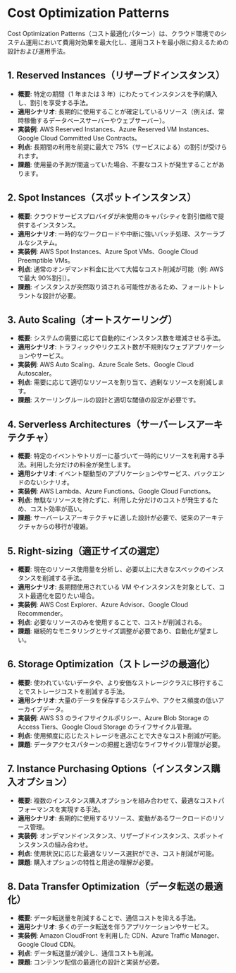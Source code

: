 # Cost Optimization Patterns

Cost Optimization Patterns（コスト最適化パターン）は、クラウド環境でのシステム運用において費用対効果を最大化し、運用コストを最小限に抑えるための設計および運用手法。

## 1. **Reserved Instances（リザーブドインスタンス）**

- **概要**: 特定の期間（1 年または 3 年）にわたってインスタンスを予約購入し、割引を享受する手法。
- **適用シナリオ**: 長期的に使用することが確定しているリソース（例えば、常時稼働するデータベースサーバーやウェブサーバー）。
- **実装例**: AWS Reserved Instances、Azure Reserved VM Instances、Google Cloud Committed Use Contracts。
- **利点**: 長期間の利用を前提に最大で 75%（サービスによる）の割引が受けられます。
- **課題**: 使用量の予測が間違っていた場合、不要なコストが発生することがあります。

## 2. **Spot Instances（スポットインスタンス）**

- **概要**: クラウドサービスプロバイダが未使用のキャパシティを割引価格で提供するインスタンス。
- **適用シナリオ**: 一時的なワークロードや中断に強いバッチ処理、スケーラブルなシステム。
- **実装例**: AWS Spot Instances、Azure Spot VMs、Google Cloud Preemptible VMs。
- **利点**: 通常のオンデマンド料金に比べて大幅なコスト削減が可能（例: AWS で最大 90%割引）。
- **課題**: インスタンスが突然取り消される可能性があるため、フォールトトレラントな設計が必要。

## 3. **Auto Scaling（オートスケーリング）**

- **概要**: システムの需要に応じて自動的にインスタンス数を増減させる手法。
- **適用シナリオ**: トラフィックやリクエスト数が不規則なウェブアプリケーションやサービス。
- **実装例**: AWS Auto Scaling、Azure Scale Sets、Google Cloud Autoscaler。
- **利点**: 需要に応じて適切なリソースを割り当て、過剰なリソースを削減します。
- **課題**: スケーリングルールの設計と適切な閾値の設定が必要です。

## 4. **Serverless Architectures（サーバーレスアーキテクチャ）**

- **概要**: 特定のイベントやトリガーに基づいて一時的にリソースを利用する手法。利用した分だけの料金が発生します。
- **適用シナリオ**: イベント駆動型のアプリケーションやサービス、バックエンドのないシナリオ。
- **実装例**: AWS Lambda、Azure Functions、Google Cloud Functions。
- **利点**: 無駄なリソースを持たずに、利用した分だけのコストが発生するため、コスト効率が高い。
- **課題**: サーバーレスアーキテクチャに適した設計が必要で、従来のアーキテクチャからの移行が複雑。

## 5. **Right-sizing（適正サイズの選定）**

- **概要**: 現在のリソース使用量を分析し、必要以上に大きなスペックのインスタンスを削減する手法。
- **適用シナリオ**: 長期間使用されている VM やインスタンスを対象として、コスト最適化を図りたい場合。
- **実装例**: AWS Cost Explorer、Azure Advisor、Google Cloud Recommender。
- **利点**: 必要なリソースのみを使用することで、コストが削減される。
- **課題**: 継続的なモニタリングとサイズ調整が必要であり、自動化が望ましい。

## 6. **Storage Optimization（ストレージの最適化）**

- **概要**: 使われていないデータや、より安価なストレージクラスに移行することでストレージコストを削減する手法。
- **適用シナリオ**: 大量のデータを保存するシステムや、アクセス頻度の低いアーカイブデータ。
- **実装例**: AWS S3 のライフサイクルポリシー、Azure Blob Storage の Access Tiers、Google Cloud Storage のライフサイクル管理。
- **利点**: 使用頻度に応じたストレージを選ぶことで大きなコスト削減が可能。
- **課題**: データアクセスパターンの把握と適切なライフサイクル管理が必要。

## 7. **Instance Purchasing Options（インスタンス購入オプション）**

- **概要**: 複数のインスタンス購入オプションを組み合わせて、最適なコストパフォーマンスを実現する手法。
- **適用シナリオ**: 長期的に使用するリソース、変動があるワークロードのリソース管理。
- **実装例**: オンデマンドインスタンス、リザーブドインスタンス、スポットインスタンスの組み合わせ。
- **利点**: 使用状況に応じた最適なリソース選択ができ、コスト削減が可能。
- **課題**: 購入オプションの特性と用途の理解が必要。

## 8. **Data Transfer Optimization（データ転送の最適化）**

- **概要**: データ転送量を削減することで、通信コストを抑える手法。
- **適用シナリオ**: 多くのデータ転送を伴うアプリケーションやサービス。
- **実装例**: Amazon CloudFront を利用した CDN、Azure Traffic Manager、Google Cloud CDN。
- **利点**: データ転送量が減少し、通信コストも削減。
- **課題**: コンテンツ配信の最適化の設計と実装が必要。
